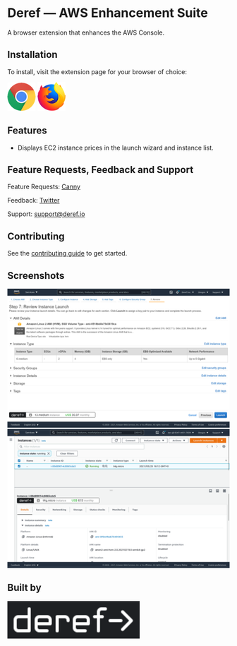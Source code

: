 # Deref — AWS Enhancement Suite

A browser extension that enhances the AWS Console.

## Installation

To install, visit the extension page for your browser of choice:

[![Chrome](assets/chrome.png 'Chrome')](https://chrome.google.com/webstore/detail/nankdihhphnhbfhhcpncdfofgfdbfpmo)
[![Firefox](assets/firefox.png 'Firefox')](https://addons.mozilla.org/addon/deref/)

## Features

- Displays EC2 instance prices in the launch wizard and instance list.


## Feature Requests, Feedback and Support

Feature Requests: [Canny](https://deref.canny.io/)

Feedback: [Twitter](https://twitter.com/deref_inc)

Support: [support@deref.io](mailto:support.deref.io)

## Contributing

See the [contributing guide](./CONTRIBUTING.md) to get started.

## Screenshots

[![Display cost on instance creation](./assets/screenshots/instance-wizard-review.png 'Deref')](assets/screenshots/instance-wizard-selection.png)
[![Display cost in instance list](./assets/screenshots/instance-list.png 'Deref')](assets/screenshots/instance-list.png)

## Built by

[![Deref](dist/assets/deref-logo-nav-full.png 'Deref')](https://deref.io)
